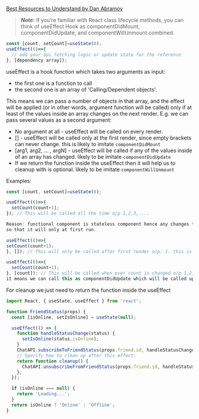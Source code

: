 [Best Resources to Understand by Dan Abramov](https://overreacted.io/a-complete-guide-to-useeffect/)

> ***Note:***
> If you’re familiar with React class lifecycle methods, you can think of useEffect Hook as componentDidMount, componentDidUpdate, and componentWillUnmount combined.
```javascript
const [count, setCount]=useState(0);
useEffect(()=>{
  // add your api fetching logic or update state for the reference
}, [dependency array]);
```

useEffect is a hook function which takes two arguments as input: 
  - the first one is a function to call
  - the second one is an array of 'Calling/Dependent objects'. 

This means we can pass a number of objects in that array, and the effect will be applied (or in other words, argument function will be called) only if at least of the values inside an array changes on the next render. E.g. we can pass several values as a second argument:

- No argument at all - useEffect will be called on every render.
- [] - useEffect will be called only at the first render, since empty brackets can never change. this is likely to imitate `componentDidMount`
- [arg1, arg2, … , argN] - useEffect will be called if any of the values inside of an array has changed. likely to be imitate `componentDidUpdate`
- If we return the function inside the useEffect then it will help us to cleanup with is optional. likely to be imitate `componentWillUnmount`

Examples:
```javascript
const [count, setCount]=useState(0);

useEffect(()=>{
  setCount(count+1);
}); // This will be called all the time o/p 1,2,3,.... 

Reason: functional component is stateless component hence any changes to the state the whole component gets re renderd, to avoid this, we can pass an empty array as dependency 
so that it will only at first run. 

useEffect(()=>{
setCount(count+1);
}, []); // This will only be called after first render o/p: 1. this is likely componentDidMount

useEffect(()=>{
  setCount(count+1);
}, [count]); // This will be called when ever count is changed o/p 1,2,3,.... 
it means we can call this as componentDidUpdate which will be called up on updates to the depependency objects
```
For cleanup we just need to return the function inside the useEffect

```javascript
import React, { useState, useEffect } from 'react';

function FriendStatus(props) {
  const [isOnline, setIsOnline] = useState(null);

  useEffect(() => {
    function handleStatusChange(status) {
      setIsOnline(status.isOnline);
    }
    ChatAPI.subscribeToFriendStatus(props.friend.id, handleStatusChange);
    // Specify how to clean up after this effect:
    return function cleanup() {
      ChatAPI.unsubscribeFromFriendStatus(props.friend.id, handleStatusChange);
    };
  });

  if (isOnline === null) {
    return 'Loading...';
  }
  return isOnline ? 'Online' : 'Offline';
}
```
